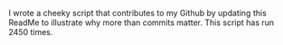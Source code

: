 I wrote a cheeky script that contributes to my Github by updating this ReadMe to illustrate why more than commits matter. This script has run 2450 times.